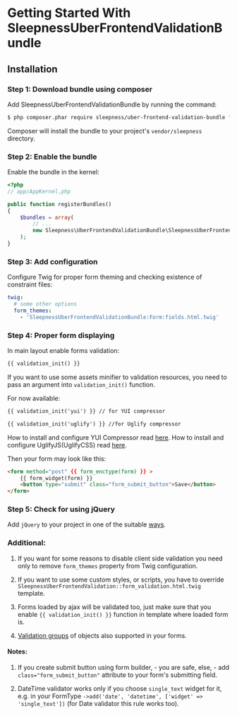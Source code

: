 Getting Started With SleepnessUberFrontendValidationBundle
==================================

## Installation

### Step 1: Download bundle using composer

Add SleepnessUberFrontendValidationBundle by running the command:

``` bash
$ php composer.phar require sleepness/uber-frontend-validation-bundle "@dev"
```

Composer will install the bundle to your project's `vendor/sleepness` directory.

### Step 2: Enable the bundle

Enable the bundle in the kernel:

``` php
<?php
// app/AppKernel.php

public function registerBundles()
{
    $bundles = array(
        // ...
        new Sleepness\UberFrontendValidationBundle\SleepnessUberFrontendValidationBundle(),
    );
}
```

### Step 3: Add configuration

Configure Twig for proper form theming and checking existence of constraint files:

```yml
twig:
  # some other options
  form_themes:
    - 'SleepnessUberFrontendValidationBundle:Form:fields.html.twig'
```

### Step 4: Proper form displaying

In main layout enable forms validation:

```html
{{ validation_init() }}
```
If you want to use some assets minifier to validation resources, you need to pass an argument into `validation_init()` function.

For now available:

```html
{{ validation_init('yui') }} // for YUI compressor

{{ validation_init('uglify') }} //for Uglify compressor
```
How to install and configure YUI Compressor read [here](http://symfony.com/doc/current/cookbook/assetic/yuicompressor.html).
How to install and configure UglifyJS(UglifyCSS) read [here](http://symfony.com/doc/current/cookbook/assetic/uglifyjs.html).

Then your form may look like this:

```html
<form method="post" {{ form_enctype(form) }} >
    {{ form_widget(form) }}
    <button type="submit" class="form_submit_button">Save</button>
</form>
```

### Step 5: Check for using jQuery

Add `jQuery` to your project in one of the suitable [ways](http://jquery.com/download/).

### Additional:

1) If you want for some reasons to disable client side validation you need only to remove `form_themes` property from Twig configuration.

2) If you want to use some custom styles, or scripts, you have to override `SleepnessUberFrontendValidation::form_validation.html.twig` template.

3) Forms loaded by ajax will be validated too, just make sure that you enable `{{ validation_init() }}` function in template where loaded form is.

4) [Validation groups](http://symfony.com/doc/current/book/validation.html#book-validation-validation-groups) of objects also supported in your forms.

#### Notes:

1) If you create submit button using form builder, - you are safe, else, - add `class="form_submit_button"` attribute to your form's submitting field.

2) DateTime validator works only if you choose `single_text` widget for it, e.g. in your FormType
`->add('date', 'datetime', ['widget' => 'single_text'])` (for Date validator this rule works too).
